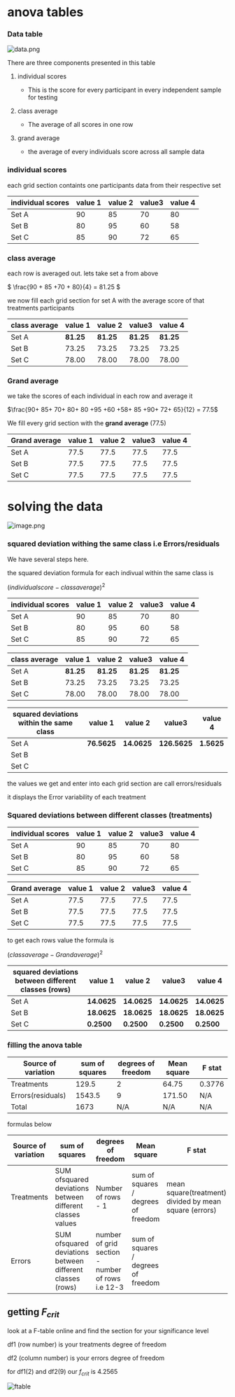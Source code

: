 # anova tables

### Data table
![data.png](data.png)

There are three components presented in this table

1. individual scores
    - This is the score for every participant in every independent sample for testing

2. class average
    - The average of all scores in one row

3. grand average
    - the average of every individuals score across all sample data

### individual scores

each grid section containts one participants data from their respective set

|individual scores|value 1|value 2|value3|value 4|
|--|--|--|--|--|
|Set A|90|85|70|80|
|Set B|80|95|60|58|
|Set C|85|90|72|65|

### class average

each row is averaged out. lets take set a from above

$ \frac{90 + 85 +70 + 80}{4} = 81.25 $ 

we now fill each grid section for set A with the average score of that treatments participants

|class average |value 1|value 2|value3|value 4|
|--|--|--|--|--|
|Set A|**81.25**|**81.25**|**81.25**|**81.25**|
|Set B|73.25|73.25|73.25|73.25|
|Set C|78.00|78.00|78.00|78.00|

### Grand average

we take the scores of each individual in each row and average it

$\frac{90+	85+	70+	80+
80	+95	+60	+58+
85	+90+	72+	65}{12} = 77.5$

We fill every grid section with the **grand average** (77.5)

|Grand average|value 1|value 2|value3|value 4|
|--|--|--|--|--|
|Set A|77.5|77.5|77.5|77.5|
|Set B|77.5|77.5|77.5|77.5|
|Set C|77.5|77.5|77.5|77.5|

# solving the data

![image.png](image.png)

### squared deviation withing the same class i.e Errors/residuals

We have several steps here.

the squared deviation formula for each indivual within the same class is

${(individual score - class average)}^2$

|individual scores|value 1|value 2|value3|value 4|
|--|--|--|--|--|
|Set A|90|85|70|80| 
|Set B|80|95|60|58|
|Set C|85|90|72|65|

|class average |value 1|value 2|value3|value 4|
|--|--|--|--|--|
|Set A|**81.25**|**81.25**|**81.25**|**81.25**|
|Set B|73.25|73.25|73.25|73.25|
|Set C|78.00|78.00|78.00|78.00|

|squared deviations within the same class |value 1|value 2|value3|value 4|
|--|--|--|--|--|
|Set A|**76.5625**|**14.0625**|**126.5625**|**1.5625**|
|Set B|||||
|Set C|||||

the values we get and enter into each grid section are call errors/residuals 

it displays the Error variability of each treatment

### Squared deviations between different classes (treatments)

|individual scores|value 1|value 2|value3|value 4|
|--|--|--|--|--|
|Set A|90|85|70|80| 
|Set B|80|95|60|58|
|Set C|85|90|72|65|

|Grand average|value 1|value 2|value3|value 4|
|--|--|--|--|--|
|Set A|77.5|77.5|77.5|77.5|
|Set B|77.5|77.5|77.5|77.5|
|Set C|77.5|77.5|77.5|77.5|

to get each rows value the formula is

$(class average - Grand average)^2$

|squared deviations between different classes (rows) |value 1|value 2|value3|value 4|
|--|--|--|--|--|
|Set A|**14.0625**|**14.0625**|**14.0625**|**14.0625**|
|Set B|**18.0625**|**18.0625**|**18.0625**|**18.0625**|
|Set C|**0.2500**|**0.2500**|**0.2500**|**0.2500**|

### filling the anova table

|Source of variation|sum of squares|degrees of freedom|Mean square|F stat|
|--|--|--|--|--|
|Treatments|129.5|2|64.75|0.3776|
|Errors(residuals)|1543.5|9|171.50|N/A|
|Total|1673|N/A|N/A|N/A|

formulas below

|Source of variation|sum of squares|degrees of freedom|Mean square|F stat|
|--|--|--|--|--|
|Treatments|SUM ofsquared deviations between different classes values | Number of rows - 1| sum of squares / degrees of freedom| mean square(treatment) divided by mean square (errors)|
|Errors|SUM ofsquared deviations between different classes (rows)| number of grid section - number of rows i.e 12-3| sum of squares / degrees of freedom||

## getting $F_{crit}$

look at a F-table online and find the section for your significance level



df1 (row  number) is your treatments degree of freedom

df2 (column number) is your errors degree of freedom

for df1(2) and df2(9) our $f_{crit}$ is 4.2565

![ftable](ftable.png)
